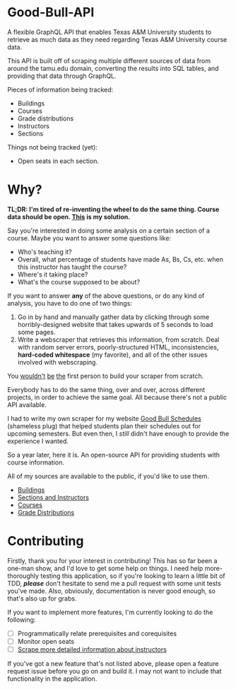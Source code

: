 # Good-Bull-API
A flexible GraphQL API that enables Texas A&M University students to retrieve as much data as they need regarding Texas A&M
University course data.

This API is built off of scraping multiple different sources of data from around the tamu.edu domain, converting the results into
SQL tables, and providing that data through GraphQL.

Pieces of information being tracked:
- Buildings
- Courses
- Grade distributions
- Instructors
- Sections

Things not being tracked (yet):
- Open seats in each section.

# Why?

**TL;DR: I'm tired of re-inventing the wheel to do the same thing. Course data should be open. [This](https://api.goodbullschedules.com/graphql) is my solution.**

Say you're interested in doing some analysis on a certain section of a course. Maybe you want to answer some questions like:
- Who's teaching it? 
- Overall, what percentage of students have made As, Bs, Cs, etc. when this instructor has taught the course?
- Where's it taking place?
- What's the course supposed to be about?

If you want to answer **any** of the above questions, or do any kind of analysis, you have to do one of two things:
1. Go in by hand and manually gather data by clicking through some horribly-designed website that takes upwards of 5 seconds to load some pages.
2. Write a webscraper that retrieves this information, from scratch. Deal with random server errors, poorly-structured HTML, inconsistencies, **hard-coded whitespace** (my favorite), and all of the other issues involved with webscraping.

You [wouldn't](https://github.com/jake-leland/CourseScraper) [be](https://github.com/xiaoyu-tamu/aggie-scraper) [the](https://github.com/SaltyQuetzals/GoodBullSchedules/tree/master/server/scraper) first person to build your scraper from scratch.

Everybody has to do the same thing, over and over, across different projects, in order to achieve the same goal. All because there's not a public API available.

I had to write my own scraper for my website [Good Bull Schedules](https://goodbullschedules.com) (shameless plug) that helped students plan their schedules out for upcoming semesters.  But even then, I *still* didn't have enough to provide the experience I wanted.

So a year later, here it is. An open-source API for providing students with course information.

All of my sources are available to the public, if you'd like to use them.
- [Buildings](http://fcor.tamu.edu/webreporter/indexv6.asp?t=[Current_Inv_Bldgs])
- [Sections and Instructors](https://compass-ssb.tamu.edu/pls/PROD/bwckschd.p_disp_dyn_sched)
- [Courses](http://catalog.tamu.edu/undergraduate/)
- [Grade Distributions](http://web-as.tamu.edu/gradereport/)

# Contributing

Firstly, thank you for your interest in contributing! This has so far been a one-man show, and I'd love to get some help on things.  I need help more-thoroughly testing this application, so if you're looking to learn a little bit of TDD, ***please*** don't hesitate to send me a pull request with some unit tests you've made. Also, obviously, documentation is never good enough, so that's also up for grabs.

If you want to implement more features, I'm currently looking to do the following:
- [ ] Programmatically relate prerequisites and corequisites
- [ ] Monitor open seats
- [ ] [Scrape more detailed information about instructors](http://catalog.tamu.edu/undergraduate/faculty/)

If you've got a new feature that's not listed above, please open a feature request issue before you go on and build it. I may not want to include that functionality in the application.
